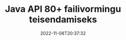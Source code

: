 ---
############################# Static ############################
layout: "product"
date: 2022-11-08T20:37:32
draft: false

product: "Conversion"
product_tag: "conversion"
platform: Java
platform_tag: java

############################# Head ############################
head_title: "Java Dokumendi teisendamise API | Teisendage PDF Wordi Excel PPTX HTML-pildid"
head_description: "Java Dokumendi teisendamise API. Teisendage PDF Wordi DOC DOCX, Exceli arvutustabelid PPT PPTX, HTML, PSD, MPT MPP, MSG EMLX, AutoCAD ja pildifailivormingud."

############################# Header ############################
title: "Java API 80+ failivormingu teisendamiseks"
description: "Lihtne API dokumentide ja kujutiste teisendamise funktsioonide integreerimiseks Java rakendustesse ilma välist tarkvara installimata."
button:
    enable: true
    icon: "fas fa-arrow-down"
    label: "Laadige alla tasuta prooviversioon"
    link: "https://downloads.groupdocs.com/conversion/java"

############################# SubMenu ############################
submenu:
    enable: true
    
    left:
        img_alt: "GroupDocs.Conversion for Java"
        image: "https://www.groupdocs.cloud/templates/groupdocs/images/product-logos/groupdocs-conversion-java.png"
        product: "GroupDocs.Conversion"
        platform: "Java"

    middle:
        button:
            # button loop
            - link: "#overview"
              text: "Ülevaade"

            # button loop
            - link: "#features"
              text: "Funktsioonid"

            # button loop
            - link: "#support"
              text: "Toetus"

            # button loop
            - link: "https://products.groupdocs.app/conversion"
              text: "Live demo"

            # button loop
            - link: "https://purchase.groupdocs.com/pricing/conversion/java"
              text: "Hinnakujundus"

    right:
        link_download: "https://downloads.groupdocs.com/conversion"
        link_learn: "https://docs.groupdocs.com/conversion/java/"
        link_buy: "https://purchase.groupdocs.com"

############################# Overview ############################
overview:
    enable: true
    content: |
      GroupDocs.Conversion for Java ühendab võimsa dokumendi teisendamise API-de komplekti, et kuvada teie Java rakendustes pilte ja dokumendivorminguid ilma täiendavat tarkvara installimata. See rasterdab dokumendid algselt ja teisendab need SVG+HTML+CSS-iks, et parandada dokumentide vaatamise kvaliteeti, pakkudes samas tõetruu ja ülitruudust väljundit. Dokumendi renderdamise API kasutamine – saate kiiresti vaadata PDF-i, HTML-i, XML-i, Microsoft Office Wordi, Exceli töölehti, PowerPointi esitlusi, Outlooki e-kirju, Visio diagramme, projekti, metafaile, pilte ja mitmesuguseid muid failivorminguid hõlpsalt ja vähem programmeerimisohte. Samuti võib see kuvada parooliga kaitstud faile ja võimaldada pärast renderdamist saada dokumente HTML-, pildi- või PDF-vormingus. Meie failikonversiooni teek on üsna kohandatav, kuna see võimaldab protsessi kiirendamiseks kuvada kogu dokumendi või selle osaliselt renderdada. Rakenduse GroupDocs.Conversion for Java API kaudu saate vaadata lehti, arvutustabeli konkreetset lahtrivahemikku või isegi renderdada üksikut dokumendikihti sellistes vormingutes nagu PDF ja CAD.

      API GroupDocs.Conversion for Java võimaldab teil renderdada dokumente toetatud failivormingutes annotatsioonide või kommentaaridega või ilma. See võimaldab teil lisada ka kohandatud fontide katalooge ja eraldada dokumendi põhiteavet, nagu failitüüp, laiend, nimi, lehtede arv jne.
    tabs:
      enable: true
      
      ## TAB ONE ##
      tab_one:
        description: |
          Järgmine on toote GroupDocs.Conversion for Java ülevaade:
        
        right:
          enable: true
          icon: "fab fa-html5"
          title: "Ülevaade"
          content: |
            * Failitüübi automaatne tuvastamine
            * Teisenda dokumendid
            * Teisenda esitlusi
            * Teisendage arvutustabeleid
            * Teisendage rasterpildid
            * Teisendage PDF-dokumendid
            * Teisendage muid vorminguid
            * Rakenda vesimärk
            * Määrake faili parool
            * Kohanda konversiooni

      ## TAB TWO ##
      tab_two:
        description: |
          GroupDocs.Conversion for Java toetab teisendamist kõigi populaarsete ja sageli kasutatavate [dokumendifailivormingute](https://docs.groupdocs.com/conversion/net/supported-document-formats/) vahel.

        left:
          enable: true
          table:
            # table loop
            - title: "Teisenda asukohast:"
              content: |
                * **Dokumendid**: DOC, DOCX, DOCM, DOT, DOTX, DOTM, RTF, TXT, ODT, OTT
                * **Arvutustabelid**: XLS, XLSX, XLSM, XLSB, CSV, XLS2003, ODS, TSV, XLT, XLTX, XLTM, XLAM, FODS, SXC
                * **Esitlused**: PPT, PPTX, PPS, PPSX, ODP, POT, POTX, POTM, PPTM, PPSM, FODP
                * **Pildid**: TIF, TIFF, JPG, JPEG, PNG, GIF, BMP, ICO, DIB, JPC, JPEG-LS, JPEG2000
                * **Kaasaskantav**: PDF, XPS, OXPS, EPUB
                * **HTML**: HTM, HTML, MHTML
                * **Metafailid**: EMZ, WMZ
                * **PhotoShop**: PSD
                * **Projekt**: MPP, MPT, MPX
                * **Outlook**: PST, OST
                * **E-post**: MSG, EML, EMLX
                * **Diagrammid**: VSD, VSDX, VSDM, VSS, VSSM, VST, VSTM, VSX, VTX, VDW, VDX, SVG, SVGZ
                * **AutoCAD**: DXF, DWG, DWF, STL, IFC, DWT
                * **PostScript**: EPS, PS, PSL, CGM
                * **CorelDRAW**: CDR, CMX
                * **Muu**: VCF, PLT, LGS, OTG, MD, AI, LOG

        right:
          enable: true
          table:
            # table loop
            - title: "Teisenda:"
              content: |
                * **Dokumendid**: DOC, DOCX, DOCM, DOT, DOTX, DOTM, RTF, TXT, ODT, OTT
                * **Arvutustabelid**: XLS, XLSX, XLSM, XLSB, CSV, XLS2003, TSV, XLTX, ODS, XLAM, FODS, DIF, SXC
                * **Esitlused**: PPT, PPTX, PPS, PPSX, ODP, POTX, POTM, PPTM, PPSM, FODP
                * **Pildid**: TIF, TIFF, JPG, JPEG, PNG, GIF, BMP, ICO, JPEG2000
                * **Metafailid**: EMF, WMF, EMZ, WMZ
                * **Diagrammid**: SVGZ
                * **Kaasaskantav**: PDF, XPS
                * **HTML**: HTM, HTML, MHTML
                **Muu**: MD

      ## TAB THREE ##
      tab_three:
        description: |
          GroupDocs.Conversion for Java toetab järgmisi operatsioonisüsteeme, raamistikke ja paketihaldureid:
      
        left:
          enable: true
          table:
            # table loop
            - icon: "fab fa-windows"
              title: "Operatsioonisüsteemid"
              content: |
                Windows Desktop, Windows Server, Linux, MacOS

            # table loop
            - icon: "fas fa-code"
              title: "Toetatud raamistikud"
              content: |
                Java runtime: J2SE 6.0 and above

        right:
          enable: true
          table:
            # table loop
            - icon: "fas fa-box"
              title: "Paketihaldur"
              content: |
                Maven

            # table loop
            - icon: "fas fa-tools"
              title: "Paketihaldur"
              content: |
                NetBeans, Intellij IDEA, Eclipse, etc.

############################# Features ############################
features:
    enable: true
    title: "Toote GroupDocs.Conversion for Java funktsioonid"

    feature:
      # feature loop
      - icon: "fas fa-copy"
        content: "Lihtne integreerimine ja mõõdetud litsentsimine"

      # feature loop
      - icon: "fas fa-eye"
        content: "Määrake sõnadeks, slaidideks või lahtriteks teisendamisel suumi vaikevalik"

      # feature loop
      - icon: "fas fa-bolt"
        content: "Teisendage kõikideks populaarseteks rasterkujutise vorminguteks ja määrake pildi DPI, kõrgus ja laius"
      
      # feature loop
      - icon: "fas fa-file-powerpoint"
        content: "Teisendage PDF ja pilt halltooniks ja lineariseerige PDF-dokument veebi jaoks"

      # feature loop
      - icon: "fas fa-code"
        content: "Määrake järjehoidjate tase, päise tase ja laiendatud tase Wordi PDF-/XPS-i teisendamisel"

      # feature loop
      - icon: "fas fa-cloud"
        content: "Konverteerige ja asetage vesimärk teisendatud dokumenti teksti taga kuvatava taustana"

      # feature loop
      - icon: "fas fa-remove-format"
        content: "Renderdage meili päis meilist teisendamise ajal"

      # feature loop
      - icon: "fas fa-comment-slash"
        content: "Kohandatud fondikataloogide määramine ja fondi selgesõnaline laadimine/asendamine dokumendi teisendamise ajal"

      # feature loop
      - icon: "fas fa-location-arrow"
        content: "Määrake vaikefont, et asendada puuduvad fondid dokumentide, slaidide ja arvutustabelite teisendamiseks"

      # feature loop
      - icon: "fas fa-border-all"
        content: ""

      # feature loop
      - icon: "fas fa-wrench"
        content: "Teisendage arvutustabel ruudustikujoontega ja eemaldage teisendamise ajal slaididelt kommentaarid"

      # feature loop
      - icon: "fas fa-columns"
        content: "Konkreetsete dokumendilehtede teisendamine PDF-vormingus ja konkreetse lahtrivahemiku teisendamine arvutustabelites"

      # feature loop
      - icon: "fas fa-file-word"
        content: "Peidetud lehtede kuvamine ja tühjade ridade ja veergude vahelejätmine arvutustabelite teisendamisel"

      # feature loop
      - icon: "fas fa-envelope"
        content: "Loendage dokumendi lehekülgi kokku ja määrake teisendamise ajal kaitsmata dokumendi parool"

      # feature loop
      - icon: "fas fa-print"
        content: "Võimalus eemaldada PDF-ist märkused ja manustatud failid"

      # feature loop
      - icon: "fas fa-file-archive"
        content: "Looge HTML 5-ga ühilduv märgistus HTML-i teisendamisel"

      # feature loop
      - icon: "fas fa-lock"
        content: "Allika tüübi automaatne tuvastamine ja voost teisendamisel kõigi võimalike konversioonide tagastamine"

      # feature loop
      - icon: "fas fa-file-code"
        content: "Võimalus tagastada iga leht eraldi voos, teisendades PDF- või HTML-vormingusse"
      
      # feature loop
      - icon: "fas fa-fill-drip"
        content: "Kuva/peida märgistus, kommentaarid ja jälgi muudatusi Wordist teisendamise ajal"

      # feature loop
      - icon: "fas fa-file-excel"
        content: "DOCX-i teisendamine Tiff G3-ks varjutamisvalikuga"

      # feature loop
      - icon: "fas fa-heading"
        content: "Teisendage konkreetsed paigutused CAD-dokumendist teisendamisel"

      # feature loop
      - icon: "fas fa-project-diagram"
        content: "Automaatne nimede andmine teisendatud dokumendi failiks salvestamisel"

      # feature loop
      - icon: "fas fa-cube"
        content: "Mõõdetud litsentsimine Toetatakse API kasutuse alusel arveldamiseks"

      # feature loop
      - icon: "fab fa-uncharted"
        content: "Teisendage diagrammid tekstitöötluse failivorminguteks"
      
      # feature loop
      - icon: "fab fa-uncharted"
        content: "HTML-i tekstitöötlusdokumendiks teisendamise ajal lisage leheküljenumbreid"

      # feature loop
      - icon: "fab fa-uncharted"
        content: "Teisendage XML-dokumendid mis tahes vormingusse ilma teisendamata"

      # feature loop
      - icon: "fab fa-uncharted"
        content: "Jälgige faili teisendamise edenemist (algus, lõpp) otse kliendipoolsest rakendusest"

    more_feature:
      # more_feature_loop
      - title: "Lihtne dokumendivormingu teisendamine Java abil"
        content: |
          GroupDocs.Conversion for Java API abil saate teisendada paljude dokumenditüüpide failivorminguid. Siin kuvatakse teile paar koodirida põhidokumendi teisendamiseks Java abil.  
            
          {features.more_feature.step1} 
          {features.more_feature.step2} 
          {features.more_feature.step3} 
            
          ```java    
           // Laadige teisendamiseks lähtefail DOCX
          Converter converter = new Converter("input.docx");
          // Valmistage ette sihtvormingu PDF konversioonivalikud
          ConvertOptions convertOptions = new FileType().fromExtension("pdf").getConvertOptions();
          // Teisenda vormingusse PDF
          converter.convert("output.pdf", convertOptions);
          ```
            
      # more_feature_loop
      - title: "Lugege dokumenti URL-ist või konversiooniteest"
        content: "GroupDocs.Conversion for Java API abil saate lugeda sisenddokumenti nii failiteelt kui ka URL-ilt. Samas saate väljunddokumendi failina salvestada või väljundi otse voogu saata."

      # more_feature_loop
      - title: "Põhjalik tehniline tugi"
        content: |
          GroupDocs.Conversion for Java on lihtne ja asjakohane API, mille saate oma Java-põhistesse rakendustesse üsna lihtsalt integreerida. Kuid selleks, et saaksite kiiresti tööle panna, pakume ka hõlpsasti jälgitavaid koodinäidiseid ja põhjalikku API dokumentatsiooni.  
            
          * PdfA_1A
          * PdfA_1B
          * PdfA_2A
          * PdfA_3A
          * PdfA_2B
          * PdfA_2U
          * PdfA_3B
          * PdfA_3U
          * v1_3
          * v1_4
          * v1_5
          * v1_6
          * v1_7
          * PdfX_1A
          * PdfX3

############################# Support ############################
support:
    enable: true

############################# Solutions ############################
solutions:
    enable: true
    title: "GroupDocs.Conversion pakub dokumentide teisendamise API-sid teistele populaarsetele arenduskeskkondadele"

    solution:
        # solution loop
        - img_alt: "GroupDocs.Conversion for .NET"
          image: "https://www.groupdocs.cloud/templates/groupdocs/images/product-logos/groupdocs-conversion-net.png"
          product: "GroupDocs.Conversion"
          platform: ".NET"
          link: "/conversion/net/"

############################# Back to top ###############################
back_to_top:
  enable: true
---